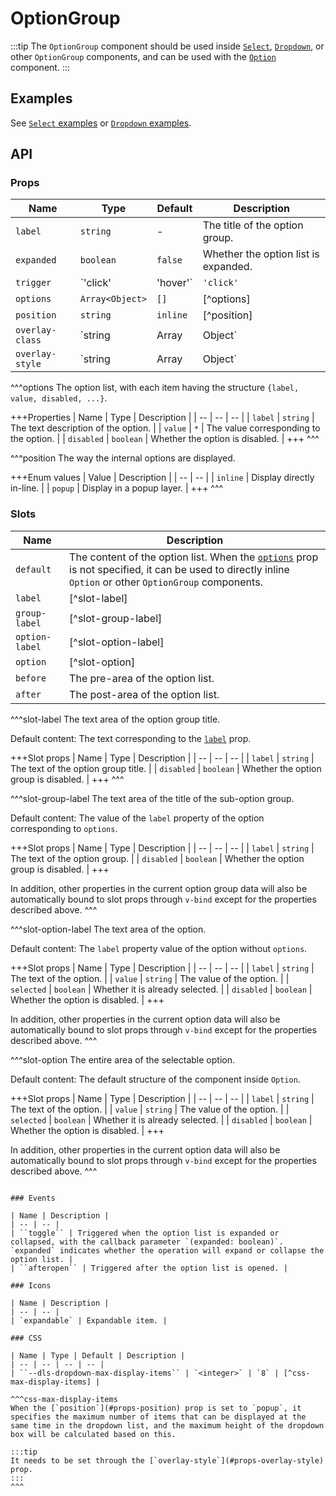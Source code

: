 # OptionGroup

:::tip
The `OptionGroup` component should be used inside [`Select`](./select), [`Dropdown`](./dropdown), or other `OptionGroup` components, and can be used with the [`Option`](./option) component.
:::

## Examples

See [`Select` examples](./select#examples) or [`Dropdown` examples](./dropdown#examples).

## API

### Props

| Name | Type | Default | Description |
| -- | -- | -- | -- |
| ``label`` | `string` | - | The title of the option group. |
| ``expanded`` | `boolean` | `false` | Whether the option list is expanded. |
| ``trigger`` | `'click' | 'hover'` | `'click'` | When to expand the option list. |
| ``options`` | `Array<Object>` | `[]` | [^options] |
| ``position`` | `string` | `inline` | [^position] |
| ``overlay-class`` | `string | Array | Object` | - | Refers to the [`overlay-class`](./overlay#props-overlay-class) prop of the [`Overlay`](./overlay) component. |
| ``overlay-style`` | `string | Array | Object` | - | Refers to the [`overlay-style`](./overlay#props-overlay-style) prop of the [`Overlay`](./overlay) component. |

^^^options
The option list, with each item having the structure `{label, value, disabled, ...}`.

+++Properties
| Name | Type | Description |
| -- | -- | -- |
| `label` | `string` | The text description of the option. |
| `value` | `*` | The value corresponding to the option. |
| `disabled` | `boolean` | Whether the option is disabled. |
+++
^^^

^^^position
The way the internal options are displayed.

+++Enum values
| Value | Description |
| -- | -- |
| `inline` | Display directly in-line. |
| `popup` | Display in a popup layer. |
+++
^^^

### Slots

| Name | Description |
| -- | -- |
| ``default`` | The content of the option list. When the [`options`](#props-options) prop is not specified, it can be used to directly inline `Option` or other `OptionGroup` components. |
| ``label`` | [^slot-label] |
| ``group-label`` | [^slot-group-label] |
| ``option-label`` | [^slot-option-label] |
| ``option`` | [^slot-option] |
| ``before`` | The pre-area of the option list. |
| ``after`` | The post-area of the option list. |

^^^slot-label
The text area of the option group title.

Default content: The text corresponding to the [`label`](#props-label) prop.

+++Slot props
| Name | Type | Description |
| -- | -- | -- |
| `label` | `string` | The text of the option group title. |
| `disabled` | `boolean` | Whether the option group is disabled. |
+++
^^^

^^^slot-group-label
The text area of the title of the sub-option group.

Default content: The value of the `label` property of the option corresponding to `options`.

+++Slot props
| Name | Type | Description |
| -- | -- | -- |
| `label` | `string` | The text of the option group. |
| `disabled` | `boolean` | Whether the option group is disabled. |
+++

In addition, other properties in the current option group data will also be automatically bound to slot props through `v-bind` except for the properties described above.
^^^

^^^slot-option-label
The text area of the option.

Default content: The `label` property value of the option without `options`.

+++Slot props
| Name | Type | Description |
| -- | -- | -- |
| `label` | `string` | The text of the option. |
| `value` | `string` | The value of the option. |
| `selected` | `boolean` | Whether it is already selected. |
| `disabled` | `boolean` | Whether the option is disabled. |
+++

In addition, other properties in the current option data will also be automatically bound to slot props through `v-bind` except for the properties described above.
^^^

^^^slot-option
The entire area of the selectable option.

Default content: The default structure of the component inside `Option`.

+++Slot props
| Name | Type | Description |
| -- | -- | -- |
| `label` | `string` | The text of the option. |
| `value` | `string` | The value of the option. |
| `selected` | `boolean` | Whether it is already selected. |
| `disabled` | `boolean` | Whether the option is disabled. |
+++

In addition, other properties in the current option data will also be automatically bound to slot props through `v-bind` except for the properties described above.
^^^
```

### Events

| Name | Description |
| -- | -- |
| ``toggle`` | Triggered when the option list is expanded or collapsed, with the callback parameter `(expanded: boolean)`. `expanded` indicates whether the operation will expand or collapse the option list. |
| ``afteropen`` | Triggered after the option list is opened. |

### Icons

| Name | Description |
| -- | -- |
| `expandable` | Expandable item. |

### CSS

| Name | Type | Default | Description |
| -- | -- | -- | -- |
| ``--dls-dropdown-max-display-items`` | `<integer>` | `8` | [^css-max-display-items] |

^^^css-max-display-items
When the [`position`](#props-position) prop is set to `popup`, it specifies the maximum number of items that can be displayed at the same time in the dropdown list, and the maximum height of the dropdown box will be calculated based on this.

:::tip
It needs to be set through the [`overlay-style`](#props-overlay-style) prop.
:::
^^^
